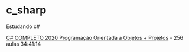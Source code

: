# c_sharp
Estudando c#


[C# COMPLETO 2020 Programação Orientada a Objetos + Projetos](https://www.udemy.com/course/programacao-orientada-a-objetos-csharp/) -  256 aulas
34:41:14
